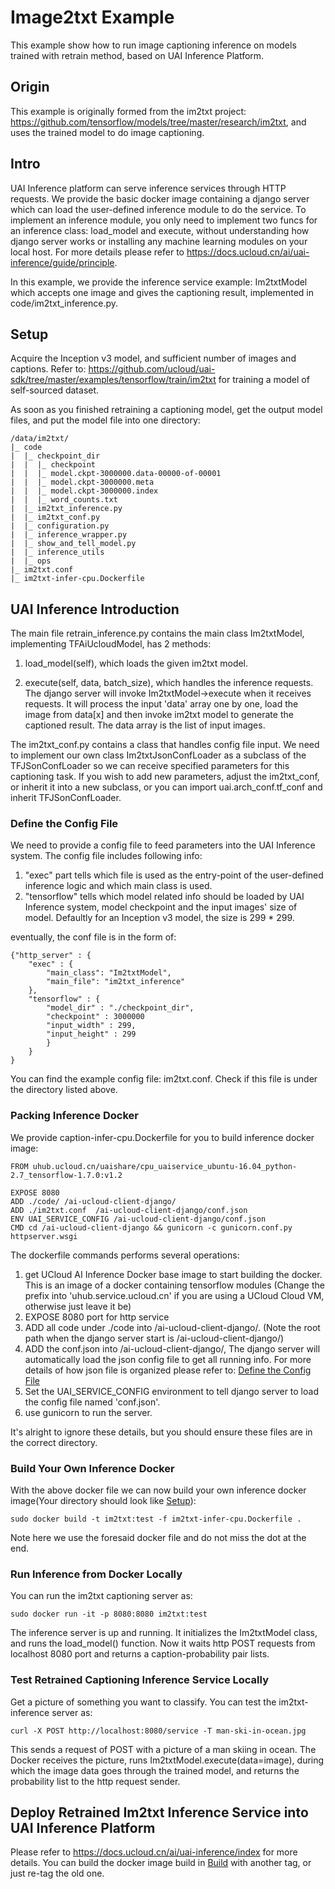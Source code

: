 # Image2txt Example
This example show how to run image captioning inference on models trained with retrain method, based on UAI Inference Platform.

## Origin
This example is originally formed from the im2txt project: 
https://github.com/tensorflow/models/tree/master/research/im2txt, and uses the trained model to do image captioning. 

## Intro
UAI Inference platform can serve inference services through HTTP requests. We provide the basic docker image containing a django server which can load the user-defined inference module to do the service. To implement an inference module, you only need to implement two funcs for an inference class: load_model and execute, without understanding how django server works or installing any machine learning modules on your local host. For more details please refer to https://docs.ucloud.cn/ai/uai-inference/guide/principle.

In this example, we provide the inference service example: Im2txtModel which accepts one image and gives the captioning result, implemented in code/im2txt_inference.py.

## Setup
Acquire the Inception v3 model, and sufficient number of images and captions. Refer to: https://github.com/ucloud/uai-sdk/tree/master/examples/tensorflow/train/im2txt for training a model of self-sourced dataset.

As soon as you finished retraining a captioning model, get the output model files, and put the model file into one directory:

	/data/im2txt/
	|_ code
	|  |_ checkpoint_dir
	|  |  |_ checkpoint
	|  |  |_ model.ckpt-3000000.data-00000-of-00001
	|  |  |_ model.ckpt-3000000.meta
	|  |  |_ model.ckpt-3000000.index
	|  |  |_ word_counts.txt
	|  |_ im2txt_inference.py
	|  |_ im2txt_conf.py
	|  |_ configuration.py
	|  |_ inference_wrapper.py
	|  |_ show_and_tell_model.py
	|  |_ inference_utils
	|  |_ ops
	|_ im2txt.conf
	|_ im2txt-infer-cpu.Dockerfile

## UAI Inference Introduction
The main file retrain_inference.py contains the main class Im2txtModel, implementing TFAiUcloudModel, has 2 methods:

1. load_model(self), which loads the given im2txt model. 

2. execute(self, data, batch_size), which handles the inference requests. The django server will invoke Im2txtModel->execute when it receives requests. It will process the input 'data' array one by one, load the image from data[x] and then invoke im2txt model to generate the captioned result. The data array is the list of input images. 

The im2txt_conf.py contains a class that handles config file input. We need to implement our own class Im2txtJsonConfLoader as a subclass of the TFJSonConfLoader so we can receive specified parameters for this captioning task. If you wish to add new parameters, adjust the im2txt_conf, or inherit it into a new subclass, or you can import uai.arch_conf.tf_conf and inherit TFJSonConfLoader.

### Define the Config File
We need to provide a config file to feed parameters into the UAI Inference system. The config file includes following info:

1. "exec" part tells which file is used as the entry-point of the user-defined inference logic and which main class is used. 
2. "tensorflow" tells which model related info should be loaded by UAI Inference system, model checkpoint and the input images' size of model. Defaultly for an Inception v3 model, the size is 299 * 299.

eventually, the conf file is in the form of:
	
	{"http_server" : {
		"exec" : {
			"main_class": "Im2txtModel",
			"main_file": "im2txt_inference"
		},
		"tensorflow" : {
			"model_dir" : "./checkpoint_dir",
			"checkpoint" : 3000000
			"input_width" : 299,
			"input_height" : 299
			}
		}
	}

You can find the example config file: im2txt.conf. Check if this file is under the directory listed above.

### Packing Inference Docker
We provide caption-infer-cpu.Dockerfile for you to build inference docker image:

	FROM uhub.ucloud.cn/uaishare/cpu_uaiservice_ubuntu-16.04_python-2.7_tensorflow-1.7.0:v1.2

	EXPOSE 8080
	ADD ./code/ /ai-ucloud-client-django/
	ADD ./im2txt.conf  /ai-ucloud-client-django/conf.json
	ENV UAI_SERVICE_CONFIG /ai-ucloud-client-django/conf.json
	CMD cd /ai-ucloud-client-django && gunicorn -c gunicorn.conf.py httpserver.wsgi

The dockerfile commands performs several operations:
1. get UCloud AI Inference Docker base image to start building the docker. This is an image of a docker containing tensorflow modules (Change the prefix into 'uhub.service.ucloud.cn' if you are using a UCloud Cloud VM, otherwise just leave it be)
2. EXPOSE 8080 port for http service
3. ADD all code under ./code into /ai-ucloud-client-django/. (Note the root path when the django server start is /ai-ucloud-client-django/)
4. ADD the conf.json into /ai-ucloud-client-django/, The django server will automatically load the json config file to get all running info. For more details of how json file is organized please refer to: [Define the Config File](#define-the-config-file)
5. Set the UAI_SERVICE_CONFIG environment to tell django server to load the config file named 'conf.json'.
6. use gunicorn to run the server.

It's alright to ignore these details, but you should ensure these files are in the correct directory.

### Build Your Own Inference Docker
With the above docker file we can now build your own inference docker image(Your directory should look like [Setup](#setup)):

	sudo docker build -t im2txt:test -f im2txt-infer-cpu.Dockerfile .

Note here we use the foresaid docker file and do not miss the dot at the end.

### Run Inference from Docker Locally
You can run the im2txt captioning server as:

	sudo docker run -it -p 8080:8080 im2txt:test

The inference server is up and running. It initializes the Im2txtModel class, and runs the load_model() function. Now it waits http POST requests from localhost 8080 port and returns a caption-probability pair lists.

### Test Retrained Captioning Inference Service Locally
Get a picture of something you want to classify. You can test the im2txt-inference server as:

	curl -X POST http://localhost:8080/service -T man-ski-in-ocean.jpg

This sends a request of POST with a picture of a man skiing in ocean. The Docker receives the picture, runs Im2txtModel.execute(data=image), during which the image data goes through the trained model, and returns the probability list to the http request sender.

## Deploy Retrained Im2txt Inference Service into UAI Inference Platform
Please refer to https://docs.ucloud.cn/ai/uai-inference/index for more details. You can build the docker image build in [Build](#build-your-own-inference-docker) with another tag, or just re-tag the old one.
